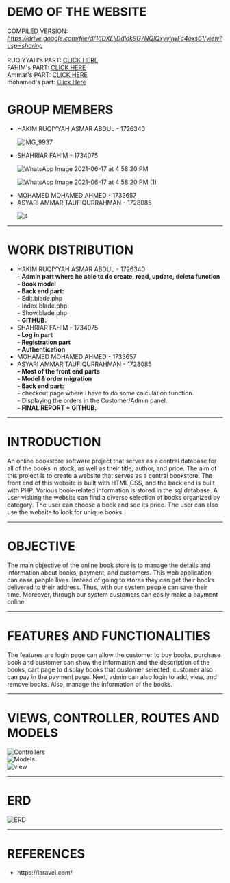 <h1>DEMO OF THE WEBSITE</h1>

COMPILED VERSION: *https://drive.google.com/file/d/16DXEljDdlok9G7NQIQxyvjjwFc4oxs61/view?usp=sharing* <br><br>
RUQIYYAH's PART:
[CLICK HERE](https://drive.google.com/file/d/18yL5BIdF7TAO45sFWncHUu0P3iF1SAun/view?usp=drivesdk) <br>
FAHIM's PART: 
[CLICK HERE](https://drive.google.com/file/d/14mJ-_uSAdPjJlkTK0TU34R6qmzkOOnyd/view?usp=sharing) <br>
Ammar's PART: 
[CLICK HERE](https://drive.google.com/file/d/1UeSFnM8KlCMwuEyKgK--pEk7fOIgbZl7/view?usp=sharing) <br>
mohamed's part:
[Click Here](https://drive.google.com/file/d/1vVu3zAdYcpmDo1IYa5SM71EQSXBTg_f-/view?usp=sharing) <br>
<h1>GROUP MEMBERS</h1>
<ul>
<li>HAKIM RUQIYYAH ASMAR ABDUL - 1726340 </li>
  
  
  
  ![IMG_9937](https://user-images.githubusercontent.com/55779814/122029582-91b75d80-cdff-11eb-8ed2-c72595da0b5e.jpg)
<li>SHAHRIAR FAHIM - 1734075 </li>
  
  
  
  ![WhatsApp Image 2021-06-17 at 4 58 20 PM](https://user-images.githubusercontent.com/55779814/122408605-1b5c5c00-cfb5-11eb-94d7-59980da255ce.jpeg)
  
  
  
  ![WhatsApp Image 2021-06-17 at 4 58 20 PM (1)](https://user-images.githubusercontent.com/55779814/122408777-35963a00-cfb5-11eb-9722-0fb422938867.jpeg)
  
  

<li>MOHAMED MOHAMED AHMED - 1733657 </li>
<li>ASYARI AMMAR TAUFIQURRAHMAN - 1728085 </li>
  
  ![4](https://user-images.githubusercontent.com/61781654/122411372-4942a000-cfb7-11eb-84b1-fcaadda3f8d8.PNG)

</ul>

<hr>
<h1>WORK DISTRIBUTION</h1>

<ul>
<li>HAKIM RUQIYYAH ASMAR ABDUL - 1726340 </li>
   <b>- Admin part where he able to do create, read, update, deleta function</b> <br>
  <b>- Book model</b> <br>
  <b>- Back end part:</b> <br>
    - Edit.blade.php <br>
    - Index.blade.php <br>
    - Show.blade.php <br>
    <b>- GITHUB.</b>
<li>SHAHRIAR FAHIM - 1734075 </li>
  <b>- Log in part</b> <br>
  <b>- Registration part</b> <br>
  <b>- Authentication</b> <br>
<li>MOHAMED MOHAMED AHMED - 1733657 </li>
<li>ASYARI AMMAR TAUFIQURRAHMAN - 1728085 </li>
  <b>- Most of the front end parts</b> <br>
  <b>- Model & order migration</b> <br>
  <b>- Back end part:</b> <br>
    - checkout page where i have to do some calculation function. <br>
    - Displaying the orders in the Customer/Admin panel. <br>
  <b>- FINAL REPORT + GITHUB.</b>
</ul>

<hr>
<h1>INTRODUCTION</h1>
<p> An online bookstore software project that serves as a central database for all of the books in stock, as well as their title, author, and price. The aim of this project is to create a website that serves as a central bookstore. The front end of this website is built with HTML,CSS, and the back end is built with PHP. Various book-related information is stored in the sql database. A user visiting the website can find a diverse selection of books organized by category. The user can choose a book and see its price. The user can also use the website to look for unique books.<br></p>
<hr>
<h1>OBJECTIVE</h1>
<p>The main objective of the online book store is to manage the details and information about books, payment, and customers. This web application can ease people lives. Instead of going to stores they can get their books delivered to their address. Thus, with our system people can save their time. Moreover, through our system customers can easily make a payment online.</p>
<hr>
<h1>FEATURES AND FUNCTIONALITIES</h1>
<p>The features are login page can allow the customer to buy books, purchase book and customer can show the information and the description of the books, cart page to display books that customer selected, customer also can pay in the payment page. Next, admin can also login to add, view, and remove books. Also, manage the information of the books.</p>
<hr>
<h1>VIEWS, CONTROLLER, ROUTES AND MODELS</h1>

![Controllers](https://user-images.githubusercontent.com/61781654/121979825-83e0e880-cdbd-11eb-924d-4b4ca758fa2a.PNG) <br>
![Models](https://user-images.githubusercontent.com/61781654/121979842-893e3300-cdbd-11eb-80e3-1030884c74a6.PNG) <br>
![view](https://user-images.githubusercontent.com/61781654/121979848-8ba08d00-cdbd-11eb-9f5a-461e27e8a13d.PNG) 
<hr>

<h1>ERD</h1>

![ERD](https://user-images.githubusercontent.com/61781654/121981625-97da1980-cdc0-11eb-8356-f9b4c52d057f.jpeg)

<hr>

<h1>REFERENCES</h1>

<ul>
<li>https://laravel.com/</li>
  </ul>
